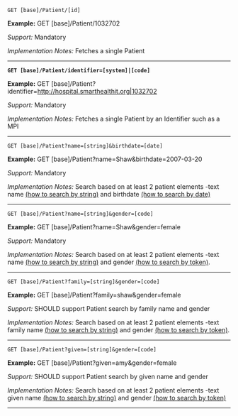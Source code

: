 
`GET [base]/Patient/[id]`

**Example:** GET [base]/Patient/1032702


*Support:* Mandatory

*Implementation Notes:*  Fetches a single Patient


-----------

**`GET [base]/Patient/identifier=[system]|[code]`**

**Example:** GET [base]/Patient?identifier=http://hospital.smarthealthit.org|1032702

*Support:* Mandatory

*Implementation Notes:*  Fetches a single Patient by an Identifier such as a MPI


-----------

`GET [base]/Patient?name=[string]&birthdate=[date]`

**Example:** GET [base]/Patient?name=Shaw&birthdate=2007-03-20


*Support:* Mandatory

*Implementation Notes:*  Search based on at least 2 patient elements -text name [(how to search by string)] and birthdate [(how to search by date)]


-----------
`GET [base]/Patient?name=[string]&gender=[code]`

**Example:** GET [base]/Patient?name=Shaw&gender=female

*Support:* Mandatory

*Implementation Notes:*  Search based on at least 2 patient elements -text name [(how to search by string)] and gender [(how to search by token)].

-----------

`GET [base]/Patient?family=[string]&gender=[code]`

**Example:** GET [base]/Patient?family=shaw&gender=female

*Support:* SHOULD support Patient search by family name and gender

*Implementation Notes:*  Search based on at least 2 patient elements -text family name [(how to search by string)] and gender [(how to search by token)].


-----------

`GET [base]/Patient?given=[string]&gender=[code]`

**Example:** GET [base]/Patient?given=amy&gender=female

*Support:* SHOULD support Patient search by given name and gender

*Implementation Notes:*  Search based on at least 2 patient elements -text given name [(how to search by string)] and gender [(how to search by token)]


-----------

  [(how to search by reference)]: http://build.fhir.org/search.html#reference
  [(how to search by token)]: http://build.fhir.org/search.html#token
  [Composite Search Parameters]: http://build.fhir.org/search.html#combining
  [(how to search by date)]: http://build.fhir.org/search.html#date
  [(how to search by string)]: http://build.fhir.org/search.html#string
